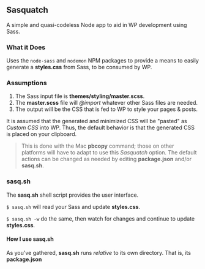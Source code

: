 ## Sasquatch
A simple and quasi-codeless Node app to aid in WP development using Sass.

### What it Does
Uses the ``node-sass`` and ``nodemon`` NPM packages to provide a means to easily generate a **styles.css** from Sass, to be consumed by WP.

### Assumptions
1. The Sass input file is **themes/styling/master.scss**.
2. The **master.scss** file will *@import* whatever other Sass files are needed.
3. The output will be the CSS that is fed to WP to style your pages & posts.

It is assumed that the generated and minimized CSS will be "pasted" as _Custom CSS_ into WP.
Thus, the default behavior is that the generated CSS is placed on your clipboard.

> This is done with the Mac **pbcopy** command; those on other platforms will have to adapt to use this *Sasquatch* option. The default actions can be changed as needed by editing **package.json** and/or **sasq.sh**.

### sasq.sh

The **sasq.sh** shell script provides the user interface.

``$ sasq.sh`` will read your Sass and update **styles.css**.

``$ sasq.sh -w`` do the same, then watch for changes and continue to update **styles.css**.

#### How I use sasq.sh
As you've gathered, **sasq.sh** runs _relative_ to its own directory.  That is, its **package.json**
